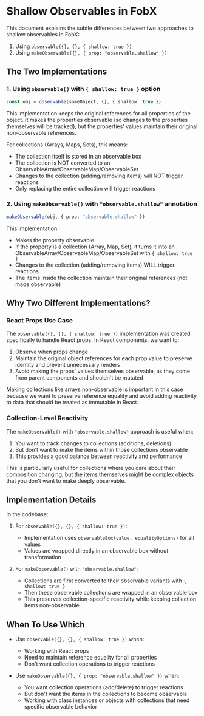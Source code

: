 # Shallow Observables in FobX

This document explains the subtle differences between two approaches to shallow
observables in FobX:

1. Using `observable({}, {}, { shallow: true })`
2. Using `makeObservable({}, { prop: "observable.shallow" })`

## The Two Implementations

### 1. Using `observable()` with `{ shallow: true }` option

```ts
const obj = observable(someObject, {}, { shallow: true })
```

This implementation keeps the original references for all properties of the
object. It makes the properties observable (so changes to the properties
themselves will be tracked), but the properties' values maintain their original
non-observable references.

For collections (Arrays, Maps, Sets), this means:

- The collection itself is stored in an observable box
- The collection is NOT converted to an
  ObservableArray/ObservableMap/ObservableSet
- Changes to the collection (adding/removing items) will NOT trigger reactions
- Only replacing the entire collection will trigger reactions

### 2. Using `makeObservable()` with `"observable.shallow"` annotation

```ts
makeObservable(obj, { prop: "observable.shallow" })
```

This implementation:

- Makes the property observable
- If the property is a collection (Array, Map, Set), it turns it into an
  ObservableArray/ObservableMap/ObservableSet with `{ shallow: true }`
- Changes to the collection (adding/removing items) WILL trigger reactions
- The items inside the collection maintain their original references (not made
  observable)

## Why Two Different Implementations?

### React Props Use Case

The `observable({}, {}, { shallow: true })` implementation was created
specifically to handle React props. In React components, we want to:

1. Observe when props change
2. Maintain the original object references for each prop value to preserve
   identity and prevent unnecessary renders
3. Avoid making the props' values themselves observable, as they come from
   parent components and shouldn't be mutated

Making collections like arrays non-observable is important in this case because
we want to preserve reference equality and avoid adding reactivity to data that
should be treated as immutable in React.

### Collection-Level Reactivity

The `makeObservable()` with `"observable.shallow"` approach is useful when:

1. You want to track changes to collections (additions, deletions)
2. But don't want to make the items within those collections observable
3. This provides a good balance between reactivity and performance

This is particularly useful for collections where you care about their
composition changing, but the items themselves might be complex objects that you
don't want to make deeply observable.

## Implementation Details

In the codebase:

1. For `observable({}, {}, { shallow: true })`:
   - Implementation uses `observableBox(value, equalityOptions)` for all values
   - Values are wrapped directly in an observable box without transformation

2. For `makeObservable()` with `"observable.shallow"`:
   - Collections are first converted to their observable variants with
     `{ shallow: true }`
   - Then these observable collections are wrapped in an observable box
   - This preserves collection-specific reactivity while keeping collection
     items non-observable

## When To Use Which

- Use `observable({}, {}, { shallow: true })` when:
  - Working with React props
  - Need to maintain reference equality for all properties
  - Don't want collection operations to trigger reactions

- Use `makeObservable({}, { prop: "observable.shallow" })` when:
  - You want collection operations (add/delete) to trigger reactions
  - But don't want the items in the collections to become observable
  - Working with class instances or objects with collections that need specific
    observable behavior

